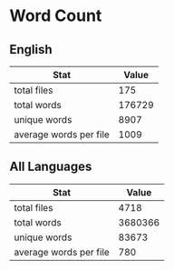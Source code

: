 # Word Count

## English

Stat | Value
---- | -----
total files | 175
total words | 176729
unique words | 8907
average words per file | 1009

## All Languages

Stat | Value
---- | -----
total files | 4718
total words | 3680366
unique words | 83673
average words per file | 780
